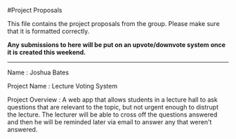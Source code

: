 #Project Proposals

This file contains the project proposals from the group. Please make sure that
it is formatted correctly.

**Any submissions to here will be put on an upvote/downvote system once it is created this weekend.**

---
Name : Joshua Bates

Project Name : Lecture Voting System

Project Overview : A web app that allows students in a lecture hall to ask
questions that are relevant to the topic, but not urgent enough to distrupt the
lecture. The lecturer will be able to cross off the questions answered and then
he will be reminded later via email to answer any that weren't answered.
